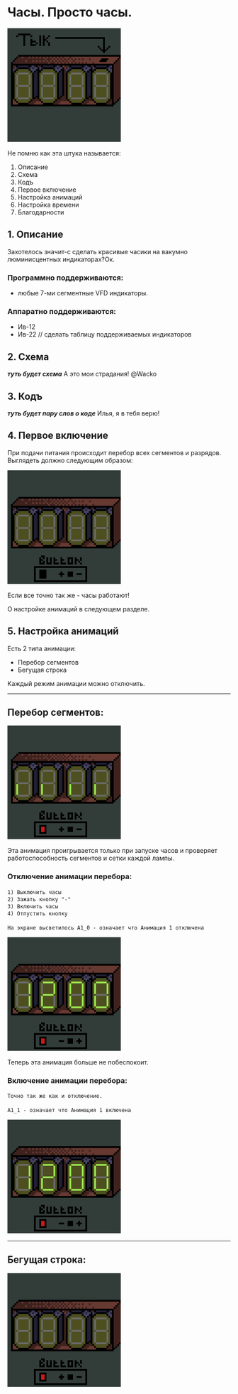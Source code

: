 # Часы. Просто часы.
![Sprite-0003.gif](animation/Sprite-0003.gif)

Не помню как эта штука называется:
1) Описание
2) Схема
3) Кодъ
4) Первое включение
5) Настройка анимаций
6) Настройка времени
7) Благодарности


## 1. Описание

Захотелось значит-с сделать красивые часики на вакумно люминисцентных индикаторах?Ок.

### Программно поддерживаются:
* любые 7-ми сегментные VFD индикаторы.

### Аппаратно поддерживаются:
* Ив-12
* Ив-22 // сделать таблицу поддерживаемых индикаторов

## 2. Схема

__*туть будет схема*__ А это мои страдания! @Wacko

## 3. Кодъ

__*туть будет пару слов о коде*__ Илья, я в тебя верю!

## 4. Первое включение

При подачи питания происходит перебор всех сегментов и разрядов. Выглядеть должно следующим образом:

![power_on.gif](animation/power_on.gif)

Если все точно так же - часы работают!

О настройке анимаций в следующем разделе.

## 5. Настройка анимаций
Есть 2 типа анимации:
* Перебор сегментов
* Бегущая строка

Каждый режим анимации можно отключить. 
___
## Перебор сегментов:
![enumeration_of_segments.gif](animation/enumeration_of_segments.gif)

Эта анимация проигрывается только при запуске часов и проверяет работоспособность сегментов и сетки каждой лампы.

### Отключение анимации перебора:

    1) Выключить часы
    2) Зажать кнопку "-"
    3) Включить часы
    4) Отпустить кнопку

    На экране высветилось A1_0 - означает что Анимация 1 отключена

![animation_A_1.gif](animation/animation_A_1_off.gif)


Теперь эта анимация больше не побеспокоит.


### Включение анимации перебора:
    Точно так же как и отключение.

    A1_1 - означает что Анимация 1 включена

![animation_A_1_On.gif](animation/animation_A_1_On.gif)



___
## Бегущая строка:
![ticker.gif](animation/ticker.gif)









